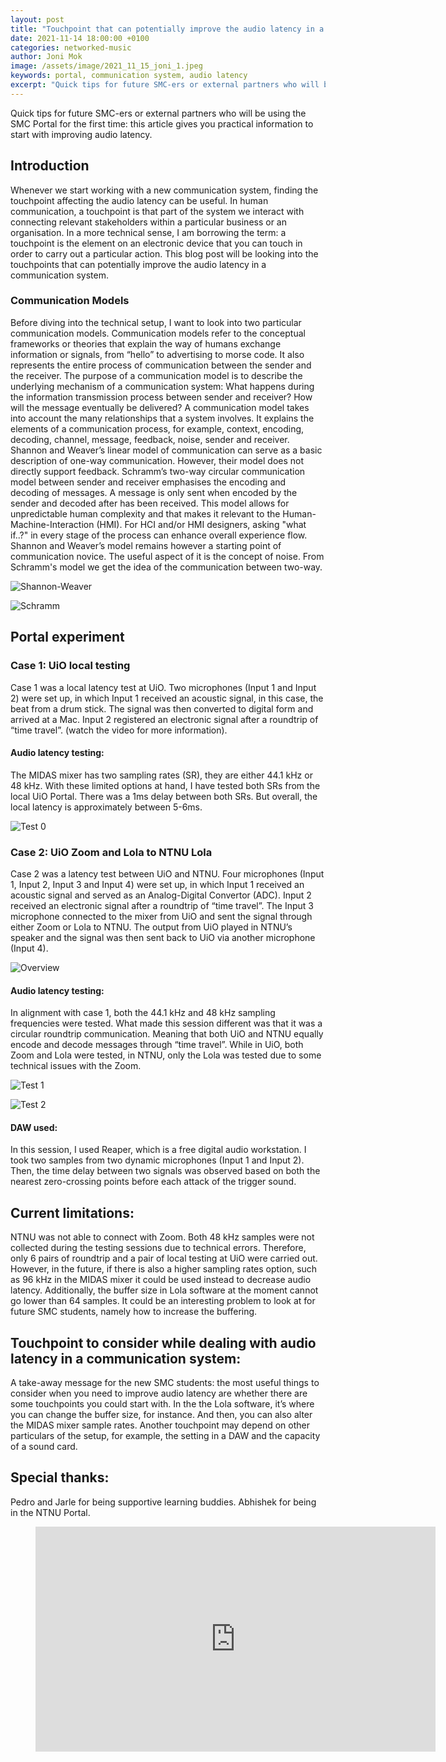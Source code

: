 ```yaml
---
layout: post
title: "Touchpoint that can potentially improve the audio latency in a communication system"
date: 2021-11-14 18:00:00 +0100
categories: networked-music
author: Joni Mok
image: /assets/image/2021_11_15_joni_1.jpeg
keywords: portal, communication system, audio latency
excerpt: "Quick tips for future SMC-ers or external partners who will be using the SMC Portal for the first time: this article gives you practical information to start with improving audio latency."
---
```


Quick tips for future SMC-ers or external partners who will be using the SMC Portal for the first time: this article gives you practical information to start with improving audio latency.

## Introduction

Whenever we start working with a new communication system, finding the touchpoint affecting the audio latency can be useful. In human communication, a touchpoint is that part of the system we interact with  connecting  relevant stakeholders within a particular business or an organisation. In a more technical sense, I am borrowing the term: a touchpoint is the element on an electronic device that you can touch in order to carry out a particular action. This blog post will be looking into the touchpoints that can potentially improve the audio latency in a communication system.



### Communication Models

Before diving into the technical setup, I want to look into two particular communication models. Communication models refer to the conceptual frameworks or theories that explain the way of humans exchange information or signals, from “hello” to advertising to morse code.  It also represents the entire process of communication between the sender and the receiver. The purpose of a communication model is to describe the underlying mechanism of a communication system: What happens during the information transmission process between sender and receiver? How will the message eventually be delivered?  A communication model takes into account the many relationships that a system involves.  It explains the elements of a communication process, for example, context, encoding, decoding, channel, message, feedback, noise, sender and receiver. Shannon and Weaver’s linear model of communication can serve as a basic description of one-way communication. However, their model does not directly support feedback. Schramm’s two-way circular communication model between sender and receiver emphasises the encoding and decoding of messages. A message is only sent when encoded by the sender and decoded after has been received. This model allows for unpredictable human complexity and that makes it relevant to the Human-Machine-Interaction (HMI). For HCI and/or HMI designers, asking "what if..?" in every stage of the process can enhance overall experience flow. Shannon and Weaver’s model remains however a starting point of communication novice. The useful aspect of it is the concept of noise. From Schramm's model we get the idea of the communication between two-way.


![Shannon-Weaver](/assets/image/2021_11_15_joni_sw.jpeg "SW")

![Schramm](/assets/image/2021_11_15_joni_ss.jpeg "ss")

## Portal experiment

### Case 1: UiO local testing

Case 1 was a local latency test at UiO. Two microphones (Input 1 and Input 2) were set up, in which Input 1 received an acoustic signal, in this case, the beat from a drum stick. The signal was then converted to digital form and arrived at a Mac. Input 2 registered an electronic signal after a roundtrip of “time travel”. (watch the video for more information).

#### Audio latency testing:

The MIDAS mixer has two sampling rates (SR), they are either 44.1 kHz or 48 kHz. With these limited options at hand, I have tested both SRs from the local UiO Portal. There was a 1ms delay between both SRs.  But overall, the local latency is approximately between 5-6ms.


![Test 0](/assets/image/2021_11_15_joni_case0.jpeg "Test 0")

### Case 2:  UiO Zoom and Lola to NTNU Lola

Case 2 was a latency test between UiO and NTNU. Four microphones (Input 1, Input 2, Input 3 and Input 4) were set up, in which Input 1 received an acoustic signal and served as an Analog-Digital Convertor (ADC). Input 2 received an electronic signal after a roundtrip of “time travel”. The Input 3 microphone connected to the mixer from UiO and sent the signal through either Zoom or Lola to NTNU. The output from UiO played in NTNU’s speaker and the signal was then sent back to UiO via another microphone (Input 4).

![Overview](/assets/image/2021_11_15_joni_overview.jpeg "Overview")

#### Audio latency testing:

In alignment with case 1, both the 44.1 kHz and 48 kHz sampling frequencies were tested. What made this session different was that it was a circular roundtrip communication. Meaning that both UiO and NTNU equally encode and decode messages through “time travel”. While in UiO, both Zoom and Lola were tested, in NTNU, only the Lola was tested due to some technical issues with the Zoom.


![Test 1](/assets/image/2021_11_15_joni_case1.jpeg "Test 0")

![Test 2](/assets/image/2021_11_15_joni_case2.jpeg "Test 0")



#### DAW used:

In this session, I used Reaper, which is a free digital audio workstation. I took two samples from two dynamic microphones (Input 1 and Input 2). Then, the time delay between two signals was observed based on both the nearest zero-crossing points before each attack of the trigger sound.

## Current limitations:

NTNU was not able to connect with Zoom. Both 48 kHz samples were not collected during the testing sessions due to technical errors. Therefore, only 6 pairs of roundtrip and a pair of local testing at UiO were carried out.  However, in the future, if there is also a higher sampling rates option, such as 96 kHz in the MIDAS mixer it could be used instead to decrease audio latency. Additionally, the buffer size in Lola software at the moment cannot go lower than 64 samples. It could be an interesting problem to look at for future SMC students, namely how to increase the buffering.

## Touchpoint to consider while dealing with audio latency in a communication system:

A take-away message for the new SMC students: the most useful things to consider when you need to improve audio latency are whether there are some touchpoints you could start with. In the the Lola software, it’s where you can change the buffer size, for instance. And then, you can also alter the MIDAS mixer sample rates. Another touchpoint may depend on other particulars of the setup, for example, the setting in a DAW and the capacity of a sound card.


## Special thanks:
Pedro and Jarle for being supportive learning buddies.
Abhishek for being in the NTNU Portal.




<figure style="float: none">
    <center><iframe src="https://youtube.com/embed/47UdokqGet0" width="640" height="360" frameborder="0" allowfullscreen></iframe></center>
    <figcaption><center></center></figcaption>
</figure>
